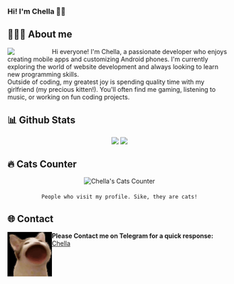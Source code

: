 ### Hi! I'm Chella 🫶🏻

## **🧑🏻‍💻 About me**
<a href="https://chella-portfolio.vercel.app/">
    <img align="left" width="100" src="./images/cat1.gif">
</a>
<p>Hi everyone! I'm Chella, a passionate developer who enjoys creating mobile apps and customizing Android phones. I'm currently exploring the world of website development and always looking to learn new programming skills.<br>Outside of coding, my greatest joy is spending quality time with my girlfriend (my precious kitten!). You'll often find me gaming, listening to music, or working on fun coding projects.</p>

## **📊 Github Stats**
<p align="center">
    <img width="50%" src="https://github-readme-stats.vercel.app/api?username=ilovechella&show_icons=true&count_private=true&theme=react&hide_border=true&bg_color=0D1117"/>
    <img width="50%" src="https://github-readme-stats.vercel.app/api/top-langs/?username=ilovechella&show_icons=true&count_private=true&theme=react&hide_border=true&bg_color=0D1117&layout=compact"/>
</p>


## **🔥 Cats Counter**
<p align="center">
	<img src="https://moe-counter.glitch.me/get/@ilovechella?theme=rule34" alt="Chella's Cats Counter"/>
<br><br>
	<code>People who visit my profile. Sike, they are cats!</code>
</p>

## **🌐 Contact**
<a href="https://chella-portfolio.vercel.app/">
    <img align="left" width="100" src="./images/cat2.gif" />
</a>

**Please Contact me on Telegram for a quick response:** [Chella](https://t.me/ilovechella)
